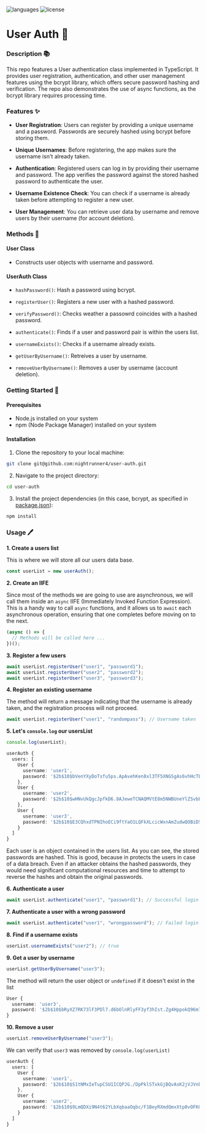 ![languages](https://img.shields.io/badge/languages-ts-blue)
![license](https://img.shields.io/badge/license-MIT-green)

# User Auth 📝

### Description 📚

This repo features a User authentication class implemented in TypeScript. It provides user registration, authentication, and other user management features using the bcrypt library, which offers secure password hashing and verification. The repo also demonstrates the use of async functions, as the bcrypt library requires processing time.

### Features ✨

- **User Registration**: Users can register by providing a unique username and a password. Passwords are securely hashed using bcrypt before storing them.

- **Unique Usernames**: Before registering, the app makes sure the username isn't already taken.

- **Authentication**: Registered users can log in by providing their username and password. The app verifies the password against the stored hashed password to authenticate the user.

- **Username Existence Check**: You can check if a username is already taken before attempting to register a new user.

- **User Management**: You can retrieve user data by username and remove users by their username (for account deletion).

### Methods 🔧

#### User Class

- Constructs user objects with username and password.

#### UserAuth Class

- `hashPassword()`: Hash a password using bcrypt.

- `registerUser()`: Registers a new user with a hashed password.

- `verifyPassword()`: Checks weather a passowrd coincides with a hashed password.

- `authenticate()`: Finds if a user and password pair is within the users list.

- `usernameExists()`: Checks if a username already exists.

- `getUserByUsername()`: Retreives a user by username.

- `removeUserByUsername()`: Removes a user by username (account deletion).

### Getting Started 🏁

#### Prerequisites

- Node.js installed on your system
- npm (Node Package Manager) installed on your system

#### Installation

1. Clone the repository to your local machine:

```sh
git clone git@github.com:nightrunner4/user-auth.git
```

2. Navigate to the project directory:

```sh
cd user-auth
```

3. Install the project dependencies (in this case, bcrypt, as specified in [package.json](./package.json)):

```sh
npm install
```

### Usage 🖊️

**1. Create a users list**

This is where we will store all our users data base.

```typescript
const userList = new userAuth();
```

**2. Create an IIFE**

Since most of the methods we are going to use are asynchronous, we will call them inside an `async` IIFE (Immediately Invoked Function Expression). This is a handy way to call `async` functions, and it allows us to `await` each asynchronous operation, ensuring that one completes before moving on to the next.

```typescript
(async () => {
  // Methods will be called here ...
})();
```

**3. Register a few users**

```typescript
await userList.registerUser("user1", "password1");
await userList.registerUser("user2", "password2");
await userList.registerUser("user3", "password3");
```

**4. Register an existing username**

The method will return a message indicating that the username is already taken, and the registration process will not proceed.

```typescript
await userList.registerUser("user1", "randompass"); // Username taken
```

**5. Let's `console.log` our usersList**

```typescript
console.log(userList);
```

```typescript
userAuth {
  users: [
    User {
      username: 'user1',
      password: '$2b$10$bVenYXyDoTsfu5ps.ApAvehKen8xl3TF5XNGSgAs6vhHcTEoeShfa'
    },
    User {
      username: 'user2',
      password: '$2b$10$wHNvUkQgcJpfkD6.8AJeweTCNAQMVtE8m5NWBUneYlZSvbEd48OBO'
    },
    User {
      username: 'user3',
      password: '$2b$10$E3CQhxdTPNIhoECi9ftYaO1LQFkXLcicWxnAmZudwQOBiDSgrCNBO'
    }
  ]
}
```

Each user is an object contained in the users list. As you can see, the stored passwords are hashed. This is good, because in protects the users in case of a data breach. Even if an attacker obtains the hashed passwords, they would need significant computational resources and time to attempt to reverse the hashes and obtain the original passwords.

**6. Authenticate a user**

```typescript
await userList.authenticate("user1", "password1"); // Successful login
```

**7. Authenticate a user with a wrong password**

```typescript
await userList.authenticate("user1", "wrongpassword"); // Failed login
```

**8. Find if a username exists**

```typescript
userList.usernameExists("user2"); // true
```

**9. Get a user by username**

```typescript
userList.getUserByUsername("user3");
```

The method will return the user object or `undefined` if it doesn't exist in the list

```typescript
User {
  username: 'user3',
  password: '$2b$10$bRyXZ7RK73lF3PDl7.d6bOlnRlyFF3yf3hIst.Zg4HppokQ96m7Ki'
}
```

**10. Remove a user**

```typescript
userList.removeUserByUsername("user3");
```

We can verify that `user3` was removed by `console.log(userList)`

```typescript
userAuth {
  users: [
    User {
      username: 'user1',
      password: '$2b$10$S1tNMxIeTupCSU1ICQPJG./DpPklSTxkGjBQvAsK2jVJVnbQdCH6y'
    },
    User {
      username: 'user2',
      password: '$2b$10$9LmQDXi9N4t62YLbXqbaaOqbc/F1BeyRXmdQmxXtp0vOFKGL80AtW'
    }
  ]
}
```
